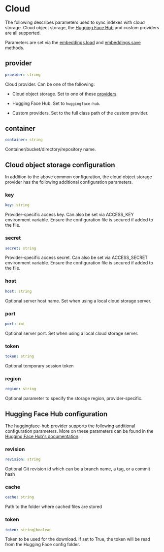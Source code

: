 # Cloud

The following describes parameters used to sync indexes with cloud storage. Cloud object storage, the [Hugging Face Hub](https://huggingface.co/models) and custom providers are all supported.

Parameters are set via the [embeddings.load](../../methods/#txtai.embeddings.base.Embeddings.load) and [embeddings.save](../../methods/#txtai.embeddings.base.Embeddings.save) methods.

## provider
```yaml
provider: string
```

Cloud provider. Can be one of the following:

- Cloud object storage. Set to one of these [providers](https://libcloud.readthedocs.io/en/stable/storage/supported_providers.html).

- Hugging Face Hub. Set to `huggingface-hub`.

- Custom providers. Set to the full class path of the custom provider.

## container
```yaml
container: string
```

Container/bucket/directory/repository name.

## Cloud object storage configuration

In addition to the above common configuration, the cloud object storage provider has the following additional configuration parameters.

### key
```yaml
key: string
```

Provider-specific access key. Can also be set via ACCESS_KEY environment variable. Ensure the configuration file is secured if added to the file.

### secret
```yaml
secret: string
```

Provider-specific access secret. Can also be set via ACCESS_SECRET environment variable. Ensure the configuration file is secured if added to the file.

### host
```yaml
host: string
```

Optional server host name. Set when using a local cloud storage server.

### port
```yaml
port: int
```

Optional server port. Set when using a local cloud storage server.

### token
```yaml
token: string
```

Optional temporary session token

### region
```yaml
region: string
```

Optional parameter to specify the storage region, provider-specific.

## Hugging Face Hub configuration

The huggingface-hub provider supports the following additional configuration parameters. More on these parameters can be found in the [Hugging Face Hub's documentation](https://huggingface.co/docs/huggingface_hub/main/en/package_reference/overview).

### revision
```yaml
revision: string
```

Optional Git revision id which can be a branch name, a tag, or a commit hash

### cache
```yaml
cache: string
```

Path to the folder where cached files are stored

### token
```yaml
token: string|boolean
```

Token to be used for the download. If set to True, the token will be read from the Hugging Face config folder.
